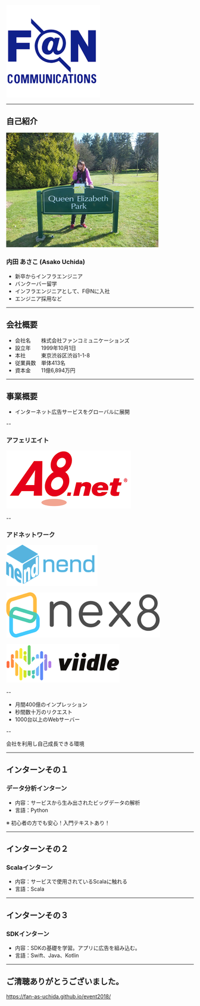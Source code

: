 
<img src="./images/FAN.png" width="50%">

---

## 自己紹介

![](./images/image.png)

### 内田 あさこ (Asako Uchida)

- 新卒からインフラエンジニア
- バンクーバー留学
- インフラエンジニアとして、F@Nに入社
- エンジニア採用など

---

## 会社概要

- 会社名　　株式会社ファンコミュニケーションズ
- 設立年　　1999年10月1日
- 本社　　　東京渋谷区渋谷1-1-8
- 従業員数　単体413名
- 資本金　　11億6,894万円

---

## 事業概要

- インターネット広告サービスをグローバルに展開

--

### アフェリエイト

![A8](./images/A8.png)

--

### アドネットワーク

![nend](./images/nend.png)

![nex8](./images/nex8.png)

![viidle](./images/viidle.png)

--

- 月間400億のインプレッション
- <!-- .element: class="fragment" --> 秒間数十万のリクエスト
- <!-- .element: class="fragment" --> 1000台以上のWebサーバー

--

会社を利用し自己成長できる環境

---

## インターンその１
### データ分析インターン
- 内容：サービスから生み出されたビッグデータの解析
- 言語：Python

※ 初心者の方でも安心！入門テキストあり！

---

## インターンその２
### Scalaインターン
- 内容：サービスで使用されているScalaに触れる
- 言語：Scala

---

## インターンその３
### SDKインターン
- 内容：SDKの基礎を学習。アプリに広告を組み込む。
- 言語：Swift、Java、Kotlin

---

## ご清聴ありがとうございました。

https://fan-as-uchida.github.io/event2018/
